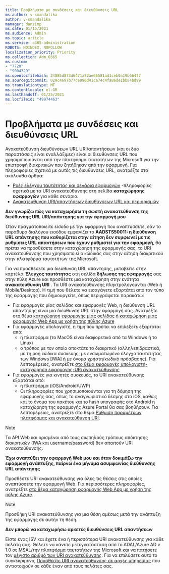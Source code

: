 ```yaml
---
title: Προβλήματα με συνδέσεις και διευθύνσεις URL
ms.author: v-smandalika
author: v-smandalika
manager: dansimp
ms.date: 01/15/2021
ms.audience: Admin
ms.topic: article
ms.service: o365-administration
ROBOTS: NOINDEX, NOFOLLOW
localization_priority: Priority
ms.collection: Adm_O365
ms.custom:
- "7720"
- "9004329"
ms.openlocfilehash: 24885d873d6471a72ae66581ad1ceb0a19b664f7
ms.sourcegitcommit: 029c4697b77ce996d41ca74c4fa86de1bb84bd99
ms.translationtype: MT
ms.contentlocale: el-GR
ms.lasthandoff: 01/25/2021
ms.locfileid: "49974463"
---
```

# <a name="issues-with-links-and-urls"></a>Προβλήματα με συνδέσεις και διευθύνσεις URL

Ανακατεύθυνση διευθύνσεων URL URI/απαντήσεων (και οι δύο παραστάσεις είναι εναλλάξιμες) είναι οι διευθύνσεις URL που χρησιμοποιούνται από την πλατφόρμα ταυτοτήτων της Microsoft για την επιστροφή διακριτικών που ζητήθηκαν από την εφαρμογή. Για πληροφορίες σχετικά με αυτές τις διευθύνσεις URL, ανατρέξτε στα ακόλουθα άρθρα:

- [Ροές ελέγχου ταυτότητας και σενάρια εφαρμογών](https://docs.microsoft.com/azure/active-directory/develop/authentication-flows-app-scenarios) -πληροφορίες σχετικά με τα URI ανακατεύθυνσης στη σελίδα **καταχώρησης εφαρμογών** για κάθε σενάριο.
- [Ανακατεύθυνση URI/απαντήσεων διευθύνσεων URL και περιορισμών](https://docs.microsoft.com/azure/active-directory/develop/reply-url)

**Δεν γνωρίζω πώς να καταχωρήσω τη σωστή ανακατεύθυνση της διεύθυνσης URL URI/απάντησης για την εφαρμογή μου**

Όταν πραγματοποιείτε είσοδο με την εφαρμογή που αναπτύσσετε, εάν το παράθυρο διαλόγου εισόδου εμφανίζει το **AADSTS50011: η διεύθυνση URL απάντησης που καθορίζεται στην αίτηση δεν συμφωνεί με τις ρυθμίσεις URL απαντήσεων που έχουν <your app ID> ρυθμιστεί για την εφαρμογή**, θα πρέπει να προσθέσετε στην καταχώρηση της εφαρμογής σας, το URI ανακατεύθυνσης που χρησιμοποιεί ο κώδικάς σας στην αίτηση διακριτικού στην πλατφόρμα ταυτοτήτων της Microsoft.

Για να προσθέσετε μια διεύθυνση URL απάντησης, μεταβείτε στην καρτέλα **Έλεγχος ταυτότητας** στη σελίδα **δήλωσης της εφαρμογής** σας στην πύλη Azure και προσθέστε μια καταχώρηση στην ενότητα **ανακατεύθυνση URI** . Τα URI ανακατεύθυνσης πληκτρολογούνται (Web ή Mobile/Desktop). Η τιμή που θέλετε να εισαγάγετε εξαρτάται από τον τύπο της εφαρμογής που δημιουργείτε, όπως περιγράφεται παρακάτω:

- Για εφαρμογές μίας σελίδας και εφαρμογές Web, η διεύθυνση URL απάντησης είναι μια διεύθυνση URL στην εφαρμογή σας. Ανατρέξτε στο θέμα [καταχώρηση εφαρμογής μίας σελίδας](https://docs.microsoft.com/azure/active-directory/develop/scenario-spa-app-registration#register-a-redirect-uri) ή [καταχώρηση μιας εφαρμογής Web App με χρήση της πύλης Azure](https://docs.microsoft.com/azure/active-directory/develop/scenario-web-app-sign-user-app-registration?tabs=aspnetcore#register-an-app-using-azure-portal)
- Για εφαρμογές υπολογιστή, η τιμή που πρέπει να επιλέξετε εξαρτάται από:
    - η πλατφόρμα (το MacOS είναι διαφορετικό από τα Windows ή το Linux)
    - ο τρόπος με τον οποίο αποκτάτε το διακριτικό (αλληλεπιδραστικά, με τη ροή κώδικα συσκευής, με ενσωματωμένο έλεγχο ταυτότητας των Windows [IWA] ή με όνομα χρήστη/κωδικό πρόσβασης).
    Για λεπτομέρειες, ανατρέξτε [στο θέμα εφαρμογές υπολογιστή-καταχώρηση εφαρμογής-URi ανακατεύθυνσης](https://docs.microsoft.com/azure/active-directory/develop/scenario-desktop-app-registration#redirect-uris)
- Για εφαρμογές για κινητές συσκευές, το URI ανακατεύθυνσης εξαρτάται από:
    - η πλατφόρμα (iOS/Android/UWP)
    - Οι πληροφορίες που χρησιμοποιούνται για τη δόμηση της εφαρμογής σας, όπως το αναγνωριστικό δέσμης στο iOS, καθώς και το όνομα του πακέτου και το hash υπογραφής στο Android η καταχώρηση της εφαρμογής Azure Portal θα σας βοηθήσουν. Για λεπτομέρειες, ανατρέξτε στο θέμα [Ρύθμιση παραμέτρων πλατφόρμας και ανακατεύθυνση URI](https://docs.microsoft.com/azure/active-directory/develop/scenario-mobile-app-registration#platform-configuration-and-redirect-uris).

> [!NOTE]
> Τα API Web και ορισμένοι από τους σιωπηλούς τρόπους απόκτησης διακριτικών (IWA και username/password) δεν απαιτούν URI ανακατεύθυνσης.

**Έχω αναπτύξει την εφαρμογή Web μου και όταν δοκιμάζω την εφαρμογή ανάπτυξης, παίρνω ένα μήνυμα ασυμφωνίας διεύθυνσης URL απάντησης**

Προσθέστε URI ανακατεύθυνσης για όλες τις θέσεις στις οποίες αναπτύσσετε την εφαρμογή Web. Για περισσότερες πληροφορίες, ανατρέξτε [στο θέμα καταχώρηση εφαρμογής Web App με χρήση της πύλης Azure](https://docs.microsoft.com/azure/active-directory/develop/scenario-web-app-sign-user-app-registration).

> [!NOTE]
> Προσθήκη URI ανακατεύθυνσης για μια θέση αμέσως μετά την ανάπτυξη της εφαρμογής σε αυτήν τη θέση.

**Δεν μπορώ να καταχωρήσω αρκετές διευθύνσεις URL απαντήσεων**

Είστε ένας ISV και έχετε ένα ή περισσότερα URI ανακατεύθυνσης για κάθε πελάτη σας. Θέλετε να κάνετε μετεγκατάσταση από το ADAL/Azure AD v 1.0 σε MSAL/την πλατφόρμα ταυτοτήτων της Microsoft και να πατήσετε τον [μέγιστο αριθμό των URI ανακατεύθυνσης](https://docs.microsoft.com/azure/active-directory/develop/reply-url#maximum-number-of-redirect-uris). Για να επιλύσετε αυτό το συγκεκριμένο, [Προσθέστε URI ανακατεύθυνσης σε αρχές υπηρεσίας](https://docs.microsoft.com/azure/active-directory/develop/reply-url#add-redirect-uris-to-service-principals) που αντιστοιχούν σε κάθε έναν από τους πελάτες σας.
